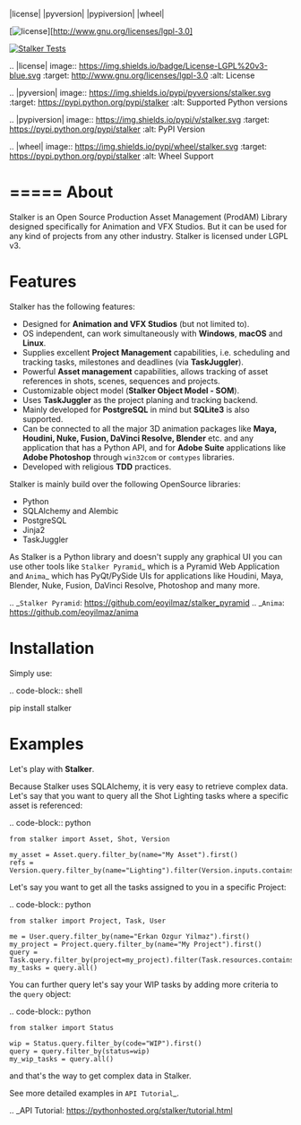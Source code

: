 |license| |pyversion| |pypiversion| |wheel|


[![license](https://img.shields.io/badge/License-LGPL%20v3-blue.svg)][http://www.gnu.org/licenses/lgpl-3.0]

[![Stalker Tests](https://github.com/eoyilmaz/stalker/actions/workflows/pytest.yml/badge.svg)](https://github.com/eoyilmaz/stalker/actions/workflows/pytest.yml)

.. |license| image:: https://img.shields.io/badge/License-LGPL%20v3-blue.svg
     :target: http://www.gnu.org/licenses/lgpl-3.0
     :alt: License

.. |pyversion| image:: https://img.shields.io/pypi/pyversions/stalker.svg
     :target: https://pypi.python.org/pypi/stalker
     :alt: Supported Python versions

.. |pypiversion| image:: https://img.shields.io/pypi/v/stalker.svg
     :target: https://pypi.python.org/pypi/stalker
     :alt: PyPI Version

.. |wheel| image:: https://img.shields.io/pypi/wheel/stalker.svg
     :target: https://pypi.python.org/pypi/stalker
     :alt: Wheel Support

=====
About
=====

Stalker is an Open Source Production Asset Management (ProdAM) Library designed 
specifically for Animation and VFX Studios. But it can be used for any kind of
projects from any other industry. Stalker is licensed under LGPL v3.

Features
========

Stalker has the following features:

 * Designed for **Animation and VFX Studios** (but not limited to).
 * OS independent, can work simultaneously with **Windows**, **macOS** and
   **Linux**.
 * Supplies excellent **Project Management** capabilities, i.e. scheduling and
   tracking tasks, milestones and deadlines (via **TaskJuggler**).
 * Powerful **Asset management** capabilities, allows tracking of asset
   references in shots, scenes, sequences and projects.
 * Customizable object model (**Stalker Object Model - SOM**).
 * Uses **TaskJuggler** as the project planing and tracking backend.
 * Mainly developed for **PostgreSQL** in mind but **SQLite3** is also
   supported.
 * Can be connected to all the major 3D animation packages like **Maya,
   Houdini, Nuke, Fusion, DaVinci Resolve, Blender** etc. and any application
   that has a Python API, and for **Adobe Suite** applications like
   **Adobe Photoshop** through ``win32com`` or ``comtypes`` libraries.
 * Developed with religious **TDD** practices.

Stalker is mainly build over the following OpenSource libraries:

 * Python
 * SQLAlchemy and Alembic
 * PostgreSQL
 * Jinja2
 * TaskJuggler

As Stalker is a Python library and doesn't supply any graphical UI you can use
other tools like `Stalker Pyramid`_ which is a Pyramid Web Application and
`Anima`_ which has PyQt/PySide UIs for applications like Houdini, Maya,
Blender, Nuke, Fusion, DaVinci Resolve, Photoshop and many more.

.. _`Stalker Pyramid`: https://github.com/eoyilmaz/stalker_pyramid
.. _`Anima`: https://github.com/eoyilmaz/anima

Installation
============

Simply use:

.. code-block:: shell

  pip install stalker

Examples
========

Let's play with **Stalker**.

Because Stalker uses SQLAlchemy, it is very easy to retrieve complex data.
Let's say that you want to query all the Shot Lighting tasks where a specific
asset is referenced:

.. code-block:: python

    from stalker import Asset, Shot, Version

    my_asset = Asset.query.filter_by(name="My Asset").first()
    refs = Version.query.filter_by(name="Lighting").filter(Version.inputs.contains(my_asset)).all()

Let's say you want to get all the tasks assigned to you in a specific Project:

.. code-block:: python

    from stalker import Project, Task, User

    me = User.query.filter_by(name="Erkan Ozgur Yilmaz").first()
    my_project = Project.query.filter_by(name="My Project").first() 
    query = Task.query.filter_by(project=my_project).filter(Task.resources.contains(me))
    my_tasks = query.all()

You can further query let's say your WIP tasks by adding more criteria to the ``query``
object:

.. code-block:: python

    from stalker import Status

    wip = Status.query.filter_by(code="WIP").first()
    query = query.filter_by(status=wip)
    my_wip_tasks = query.all()

and that's the way to get complex data in Stalker.

See more detailed examples in `API Tutorial`_.

.. _API Tutorial: https://pythonhosted.org/stalker/tutorial.html
